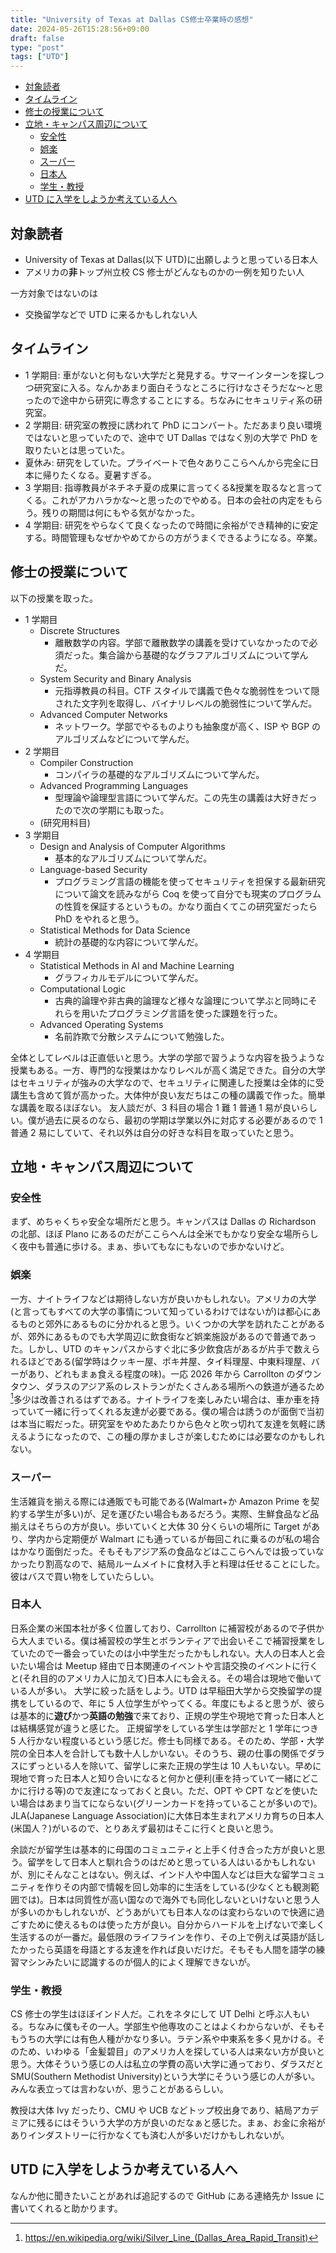 ```yaml
---
title: "University of Texas at Dallas CS修士卒業時の感想"
date: 2024-05-26T15:28:56+09:00
draft: false
type: "post"
tags: ["UTD"]
---
```


<!-- TOC -->

- [対象読者](#対象読者)
- [タイムライン](#タイムライン)
- [修士の授業について](#修士の授業について)
- [立地・キャンパス周辺について](#立地キャンパス周辺について)
  - [安全性](#安全性)
  - [娯楽](#娯楽)
  - [スーパー](#スーパー)
  - [日本人](#日本人)
  - [学生・教授](#学生教授)
- [UTD に入学をしようか考えている人へ](#utd-に入学をしようか考えている人へ)

<!-- /TOC -->

## 対象読者

- University of Texas at Dallas(以下 UTD)に出願しようと思っている日本人
- アメリカの**非**トップ州立校 CS 修士がどんなものかの一例を知りたい人

一方対象ではないのは

- 交換留学などで UTD に来るかもしれない人

## タイムライン

- 1 学期目: 車がないと何もない大学だと発見する。サマーインターンを探しつつ研究室に入る。なんかあまり面白そうなところに行けなさそうだな〜と思ったので途中から研究に専念することにする。ちなみにセキュリティ系の研究室。
- 2 学期目: 研究室の教授に誘われて PhD にコンバート。ただあまり良い環境ではないと思っていたので、途中で UT Dallas ではなく別の大学で PhD を取りたいとは思っていた。
- 夏休み: 研究をしていた。プライベートで色々ありここらへんから完全に日本に帰りたくなる。夏暑すぎる。
- 3 学期目: 指導教員がネチネチ夏の成果に言ってくる&授業を取るなと言ってくる。これがアカハラかな〜と思ったのでやめる。日本の会社の内定をもらう。残りの期間は何にもやる気がなかった。
- 4 学期目: 研究をやらなくて良くなったので時間に余裕ができ精神的に安定する。時間管理もなぜかやめてからの方がうまくできるようになる。卒業。

## 修士の授業について

以下の授業を取った。

- 1 学期目
  - Discrete Structures
    - 離散数学の内容。学部で離散数学の講義を受けていなかったので必須だった。集合論から基礎的なグラフアルゴリズムについて学んだ。
  - System Security and Binary Analysis
    - 元指導教員の科目。CTF スタイルで講義で色々な脆弱性をついて隠された文字列を取得し、バイナリレベルの脆弱性について学んだ。
  - Advanced Computer Networks
    - ネットワーク。学部でやるものよりも抽象度が高く、ISP や BGP のアルゴリズムなどについて学んだ。
- 2 学期目
  - Compiler Construction
    - コンパイラの基礎的なアルゴリズムについて学んだ。
  - Advanced Programming Languages
    - 型理論や論理型言語について学んだ。この先生の講義は大好きだったので次の学期にも取った。
  - (研究用科目)
- 3 学期目
  - Design and Analysis of Computer Algorithms
    - 基本的なアルゴリズムについて学んだ。
  - Language-based Security
    - プログラミング言語の機能を使ってセキュリティを担保する最新研究について論文を読みながら Coq を使って自分でも現実のプログラムの性質を保証するというもの。かなり面白くてこの研究室だったら PhD をやれると思う。
  - Statistical Methods for Data Science
    - 統計の基礎的な内容について学んだ。
- 4 学期目
  - Statistical Methods in AI and Machine Learning
    - グラフィカルモデルについて学んだ。
  - Computational Logic
    - 古典的論理や非古典的論理など様々な論理について学ぶと同時にそれらを用いたプログラミング言語を使った課題を行った。
  - Advanced Operating Systems
    - 名前詐欺で分散システムについて勉強した。

全体としてレベルは正直低いと思う。大学の学部で習うような内容を扱うような授業もある。一方、専門的な授業はかなりレベルが高く満足できた。自分の大学はセキュリティが強みの大学なので、セキュリティに関連した授業は全体的に受講生も含めて質が高かった。大体仲が良い友だちはこの種の講義で作った。簡単な講義を取るほぼない。
友人談だが、3 科目の場合 1 難 1 普通 1 易が良いらしい。僕が過去に戻るのなら、最初の学期は学業以外に対応する必要があるので 1 普通 2 易にしていて、それ以外は自分の好きな科目を取っていたと思う。

## 立地・キャンパス周辺について

### 安全性

まず、めちゃくちゃ安全な場所だと思う。キャンパスは Dallas の Richardson の北部、ほぼ Plano にあるのだがここらへんは全米でもかなり安全な場所らしく夜中も普通に歩ける。まぁ、歩いてもなにもないので歩かないけど。

### 娯楽

一方、ナイトライフなどは期待しない方が良いかもしれない。アメリカの大学(と言ってもすべての大学の事情について知っているわけではないが)は都心にあるものと郊外にあるものに分かれると思う。いくつかの大学を訪れたことがあるが、郊外にあるものでも大学周辺に飲食街など娯楽施設があるので普通であった。しかし、UTD のキャンパスからすぐ北に多少飲食店があるが片手で数えられるほどである(留学時はクッキー屋、ポキ丼屋、タイ料理屋、中東料理屋、バーがあり、どれもまぁ食える程度の味)。一応 2026 年から Carrollton のダウンタウン、ダラスのアジア系のレストランがたくさんある場所への鉄道が通るため[^silverline]多少は改善されるはずである。ナイトライフを楽しみたい場合は、車か車を持っていて一緒に行ってくれる友達が必要である。僕の場合は誘うのが面倒で当初は本当に暇だった。研究室をやめたあたりから色々と吹っ切れて友達を気軽に誘えるようになったので、この種の厚かましさが楽しむためには必要なのかもしれない。

[^silverline]: https://en.wikipedia.org/wiki/Silver_Line_(Dallas_Area_Rapid_Transit)

### スーパー

生活雑貨を揃える際には通販でも可能である(Walmart+か Amazon Prime を契約する学生が多い)が、足を運びたい場合もあるだろう。実際、生鮮食品など品揃えはそちらの方が良い。歩いていくと大体 30 分くらいの場所に Target があり、学内から定期便が Walmart にも通っているが毎回これに乗るのが私の場合はかなり面倒だった。そもそもアジア系の食品などはここらへんでは扱っていなかったり割高なので、結局ルームメイトに食材入手と料理は任せることにした。彼はバスで買い物をしていたらしい。

### 日本人

日系企業の米国本社が多く位置しており、Carrollton に補習校があるので子供から大人までいる。僕は補習校の学生とボランティアで出会いそこで補習授業をしていたので一番会っていたのは小中学生だったかもしれない。大人の日本人と会いたい場合は Meetup 経由で日本関連のイベントや言語交換のイベントに行くと(それ目的のアメリカ人に加えて)日本人にも会える。その場合は現地で働いている人が多い。
大学に絞った話をしよう。UTD は早稲田大学から交換留学の提携をしているので、年に 5 人位学生がやってくる。年度にもよると思うが、彼らは基本的に**遊び**かつ**英語の勉強**で来ており、正規の学生や現地で育った日本人とは結構感覚が違うと感じた。
正規留学をしている学生は学部だと 1 学年につき 5 人行かない程度いるという感じだ。修士も同様である。そのため、学部・大学院の全日本人を合計しても数十人しかいない。そのうち、親の仕事の関係でダラスにずっといる人を除いて、留学しに来た正規の学生は 10 人もいない。早めに現地で育った日本人と知り合いになると何かと便利(車を持っていて一緒にどこかに行ける等)ので友達になっておくと良い。ただ、OPT や CPT などを使いたい場合はあまり当てにならない(グリーンカードを持っていることが多いので)。JLA(Japanese Language Association)に大体日本生まれアメリカ育ちの日本人(米国人？)がいるので、とりあえず最初はそこに行くと良いと思う。

余談だが留学生は基本的に母国のコミュニティと上手く付き合った方が良いと思う。留学をして日本人と馴れ合うのはだめと思っている人はいるかもしれないが、別にそんなことはない。例えば、インド人や中国人などは巨大な留学コミュニティを作りその内部で情報を回し効率的に生活をしている(少なくとも観測範囲では)。日本は同質性が高い国なので海外でも同化しないといけないと思う人が多いのかもしれないが、どうあがいても日本人なのは変わらないので快適に過ごすために使えるものは使った方が良い。自分からハードルを上げないで楽しく生活するのが一番だ。最低限のライフラインを作り、その上で例えば英語が話したかったら英語を母語とする友達を作れば良いだけだ。そもそも人間を語学の練習マシンみたいに認識するのが個人的によく理解できないが。

### 学生・教授

CS 修士の学生はほぼインド人だ。これをネタにして UT Delhi と呼ぶ人もいる。ちなみに僕もその一人。学部生や他専攻のことはよくわからないが、そもそもうちの大学には有色人種がかなり多い。ラテン系や中東系を多く見かける。そのため、いわゆる「金髪碧目」のアメリカ人を探している人は来ない方が良いと思う。大体そういう感じの人は私立の学費の高い大学に通っており、ダラスだと SMU(Southern Methodist University)という大学にそういう感じの人が多い。みんな表立っては言わないが、思うことがあるらしい。

教授は大体 Ivy だったり、CMU や UCB などトップ校出身であり、結局アカデミアに残るにはそういう大学の方が良いのだなぁと感じた。まぁ、お金に余裕がありインダストリーに行かなくても済む人が多いだけかもしれないが。

## UTD に入学をしようか考えている人へ

なんか他に聞きたいことがあれば追記するので GitHub にある連絡先か Issue に書いてくれると助かります。
